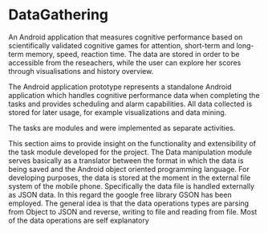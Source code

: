 # DataGathering
An Android application that measures cognitive performance based on scientifically validated cognitive games for attention, short-term and long-term memory, speed, reaction time. The data are stored in order to be accessible from the reseachers, while the user can explore her scores through visualisations and history overview.

The Android application prototype represents a standalone Android application which
handles cognitive performance data when completing the tasks and provides
scheduling and alarm capabilities. All data collected is stored for later usage,
for example visualizations and data mining. 

The tasks are modules and were implemented as separate activities. 

This section aims to provide insight on the functionality and extensibility of
the task module developed for the project. 
The Data manipulation module serves basically as a translator between the
format in which the data is being saved and the Android object oriented programming
language. 
For developing purposes, the data is stored at the moment in the external
file system of the mobile phone. Specifically the data file is handled externally
as JSON data. In this regard the google free library GSON has been employed.
The general idea is that the data operations types are parsing from Object
to JSON and reverse, writing to file and reading from file. Most of the data
operations are self explanatory
